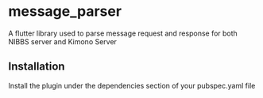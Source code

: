 # message_parser

A flutter library used to parse message request and response for both NIBBS server and Kimono Server

## Installation

Install the plugin under the dependencies section of your pubspec.yaml file

